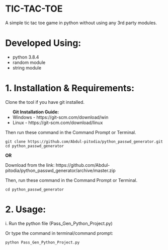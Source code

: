 # TIC-TAC-TOE
A simple tic tac toe game in python without using any 3rd party modules.
# Developed Using:
<ul>
  <li> python 3.8.4 </li>
  <li> random module </li>
  <li> string module </li>
</ul>

# 1. Installation & Requirements:
<p> Clone the tool if you have git installed. </p>
<b> <ul> Git Installation Guide: </b>
  <li>Windows - https://git-scm.com/download/win </li>
  <li>Linux - https://git-scm.com/download/linux </li>
  </ul>
Then run these command in the Command Prompt or Terminal.

```
git clone https://github.com/Abdul-pitodia/python_passwd_generator.git
cd python_passwd_generator
```
<p> <b>        OR </b> </p>
<p> Download from the link: https://github.com/Abdul-pitodia/python_passwd_generator/archive/master.zip <p>
Then, run these command in the Command Prompt or Terminal.

```
cd python_passwd_generator
```

# 2. Usage:
<p> i. Run the python file (Pass_Gen_Python_Project.py) </p>

<p> Or type the command in terminal/command prompt: </p>

```
python Pass_Gen_Python_Project.py
```
